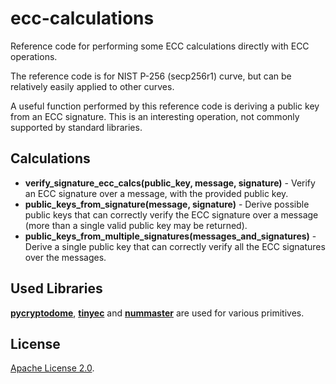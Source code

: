 # ecc-calculations

Reference code for performing some ECC calculations directly with ECC operations.

The reference code is for NIST P-256 (secp256r1) curve, but can be relatively easily applied to 
other curves.

A useful function performed by this reference code is deriving a public key from
an ECC signature. This is an interesting operation, not commonly supported by
standard libraries.

## Calculations

* **verify_signature_ecc_calcs(public_key, message, signature)** - Verify an ECC
  signature over a message, with the provided public key.
* **public_keys_from_signature(message, signature)** - Derive possible public keys
  that can correctly verify the ECC signature over a message (more than a single
  valid public key may be returned).
* **public_keys_from_multiple_signatures(messages_and_signatures)** - Derive a single
  public key that can correctly verify all the ECC signatures over the messages.

## Used Libraries

**[pycryptodome](https://github.com/Legrandin/pycryptodome/)**, 
**[tinyec](https://github.com/alexmgr/tinyec)** and 
**[nummaster](https://pypi.org/project/nummaster/)** are used for various primitives.

## License

[Apache License 2.0](LICENSE).

